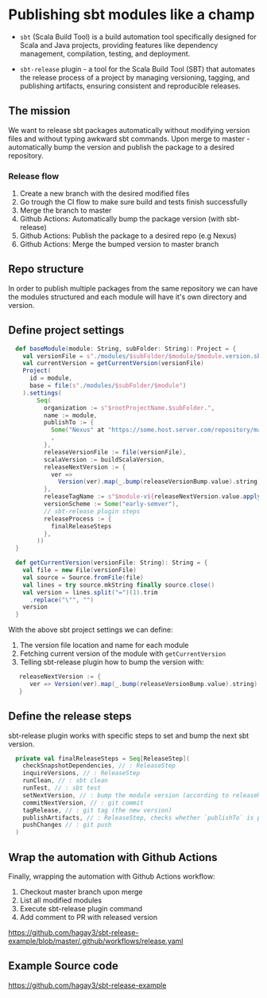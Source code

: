 # Publishing sbt modules like a champ

* `sbt` (Scala Build Tool) is a build automation tool specifically designed for Scala and Java projects, providing features like dependency management, compilation, testing, and deployment.

* `sbt-release` plugin - a tool for the Scala Build Tool (SBT) that automates the release process of a project by managing versioning, tagging, and publishing artifacts, ensuring consistent and reproducible releases.


## The mission
We want to release sbt packages automatically without modifying version files and without typing awkward sbt commands.
Upon merge to master - automatically bump the version and publish the package to a desired repository.

### Release flow
1. Create a new branch with the desired modified files
2. Go trough the CI flow to make sure build and tests finish successfully
3. Merge the branch to master
4. Github Actions: Automatically bump the package version (with sbt-release)
5. Github Actions: Publish the package to a desired repo (e.g Nexus)
6. Github Actions: Merge the bumped version to master branch

## Repo structure
In order to publish multiple packages from the same repository we can have the modules structured and each module will have it's own directory and version.


## Define project settings
```scala
  def baseModule(module: String, subFolder: String): Project = {
    val versionFile = s"./modules/$subFolder/$module/$module.version.sbt"
    val currentVersion = getCurrentVersion(versionFile)
    Project(
      id = module,
      base = file(s"./modules/$subFolder/$module")
    ).settings(
        Seq(
          organization := s"$rootProjectName.$subFolder.",
          name := module,
          publishTo := {
            Some("Nexus" at "https://some.host.server.com/repository/maven-releases/")
            ,
          },
          releaseVersionFile := file(versionFile),
          scalaVersion := buildScalaVersion,
          releaseNextVersion := {
            ver =>
              Version(ver).map(_.bump(releaseVersionBump.value).string).getOrElse(versionFormatError(ver))
          },
          releaseTagName := s"$module-v${releaseNextVersion.value.apply(currentVersion)}",
          versionScheme := Some("early-semver"),
          // sbt-release plugin steps
          releaseProcess := {
            finalReleaseSteps
          },
        ))
  }

  def getCurrentVersion(versionFile: String): String = {
    val file = new File(versionFile)
    val source = Source.fromFile(file)
    val lines = try source.mkString finally source.close()
    val version = lines.split("=")(1).trim
      .replace("\"", "")
    version
  }
```
With the above sbt project settings we can define:
1. The version file location and name for each module
2. Fetching current version of the module with ``getCurrentVersion``
3. Telling sbt-release plugin how to bump the version with:
```scala
   releaseNextVersion := {
      ver => Version(ver).map(_.bump(releaseVersionBump.value).string).getOrElse(versionFormatError(ver))
   }
```

## Define the release steps
sbt-release plugin works with specific steps to set and bump the next sbt version. 
```scala
  private val finalReleaseSteps = Seq[ReleaseStep](
    checkSnapshotDependencies, // : ReleaseStep
    inquireVersions, // : ReleaseStep
    runClean, // : sbt clean
    runTest, // : sbt test
    setNextVersion, // : bump the module version (according to releaseNextVersion)
    commitNextVersion, // : git commit
    tagRelease, // : git tag (the new version)
    publishArtifacts, // : ReleaseStep, checks whether `publishTo` is properly set up (e.g: publish artifacts to nexus)
    pushChanges // : git push
  )
```

## Wrap the automation with Github Actions
Finally, wrapping the automation with Github Actions workflow:
1. Checkout master branch upon merge
2. List all modified modules
3. Execute sbt-release plugin command
4. Add comment to PR with released version

https://github.com/hagay3/sbt-release-example/blob/master/.github/workflows/release.yaml



## Example Source code
https://github.com/hagay3/sbt-release-example